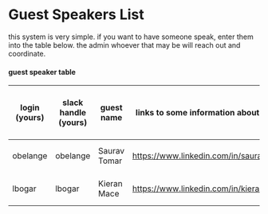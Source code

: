 # Guest Speakers List

this system is very simple. if you want to have someone speak, enter them into the table below. the admin whoever that may be will reach out and coordinate.


#### guest speaker table 

| login (yours) | slack handle (yours) | guest name    | links to some information about them | scheduled date to speak (admin use) |
| ------------- | -------------------- | ------------- | ------------------------------------ | ----------------------------------- |
| obelange      | obelange 		       | Saurav Tomar  | https://www.linkedin.com/in/sauravtom | 11-23-2016 21:00:00 |
| lbogar        | lbogar 	   	       | Kieran Mace   | https://www.linkedin.com/in/kieranmace | 01-18-2017 21:00:00 |



